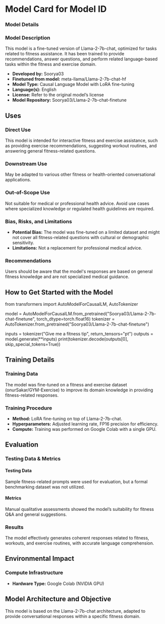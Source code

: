 # Model Card for Model ID

<!-- Provide a quick summary of what the model is/does. -->



### Model Details

### Model Description

This model is a fine-tuned version of Llama-2-7b-chat, optimized for tasks related to fitness assistance. It has been trained to provide recommendations, answer questions, and perform related language-based tasks within the fitness and exercise domain.

- **Developed by:** Soorya03
- **Finetuned from model:** meta-llama/Llama-2-7b-chat-hf
- **Model Type:** Causal Language Model with LoRA fine-tuning
- **Language(s):** English
- **License:** Refer to the original model’s license
- **Model Repository:** Soorya03/Llama-2-7b-chat-finetune


## Uses

### Direct Use
This model is intended for interactive fitness and exercise assistance, such as providing exercise recommendations, suggesting workout routines, and answering general fitness-related questions.

### Downstream Use
May be adapted to various other fitness or health-oriented conversational applications.

### Out-of-Scope Use
Not suitable for medical or professional health advice. Avoid use cases where specialized knowledge or regulated health guidelines are required.

### Bias, Risks, and Limitations
- **Potential Bias:** The model was fine-tuned on a limited dataset and might not cover all fitness-related questions with cultural or demographic sensitivity.
- **Limitations:** Not a replacement for professional medical advice.
### Recommendations
Users should be aware that the model's responses are based on general fitness knowledge and are not specialized medical guidance.


## How to Get Started with the Model

from transformers import AutoModelForCausalLM, AutoTokenizer

model = AutoModelForCausalLM.from_pretrained("Soorya03/Llama-2-7b-chat-finetune", torch_dtype=torch.float16)
tokenizer = AutoTokenizer.from_pretrained("Soorya03/Llama-2-7b-chat-finetune")

inputs = tokenizer("Give me a fitness tip", return_tensors="pt")
outputs = model.generate(**inputs)
print(tokenizer.decode(outputs[0], skip_special_tokens=True))


## Training Details

### Training Data

The model was fine-tuned on a fitness and exercise dataset (onurSakar/GYM-Exercise) to improve its domain knowledge in providing fitness-related responses.
<!-- This should link to a Dataset Card, perhaps with a short stub of information on what the training data is all about as well as documentation related to data pre-processing or additional filtering. -->

### Training Procedure

<!-- This relates heavily to the Technical Specifications. Content here should link to that section when it is relevant to the training procedure. -->
- **Method:** LoRA fine-tuning on top of Llama-2-7b-chat.
- **Hyperparameters:** Adjusted learning rate, FP16 precision for efficiency.
- **Compute:** Training was performed on Google Colab with a single GPU.

## Evaluation

<!-- This section describes the evaluation protocols and provides the results. -->

### Testing Data & Metrics

#### Testing Data
 
Sample fitness-related prompts were used for evaluation, but a formal benchmarking dataset was not utilized.

#### Metrics

Manual qualitative assessments showed the model’s suitability for fitness Q&A and general suggestions.

### Results

The model effectively generates coherent responses related to fitness, workouts, and exercise routines, with accurate language comprehension.


## Environmental Impact

### Compute Infrastructure

- **Hardware Type:** Google Colab (NVIDIA GPU)

## Model Architecture and Objective

This model is based on the Llama-2-7b-chat architecture, adapted to provide conversational responses within a specific fitness domain.

